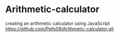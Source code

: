# Arithmetic-calculator
creating an arithmetic calculator using JavaScript
https://github.com/Pells09/Arithmetic-calculator.git
